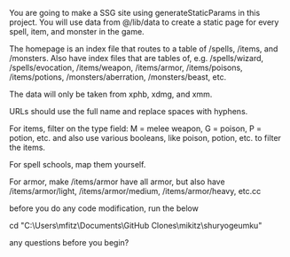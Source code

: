 <!-- @format -->

You are going to make a SSG site using generateStaticParams in this project. You will use data from @/lib/data to create a static page for every spell, item, and monster in the game.

The homepage is an index file that routes to a table of /spells, /items, and /monsters. Also have index files that are tables of, e.g. /spells/wizard, /spells/evocation, /items/weapon, /items/armor, /items/poisons, /items/potions, /monsters/aberration, /monsters/beast, etc.

The data will only be taken from xphb, xdmg, and xmm.

URLs should use the full name and replace spaces with hyphens.

For items, filter on the type field: M = melee weapon, G = poison, P = potion, etc. and also use various booleans, like poison, potion, etc. to filter the items.

For spell schools, map them yourself.

For armor, make /items/armor have all armor, but also have /items/armor/light, /items/armor/medium, /items/armor/heavy, etc.cc

before you do any code modification, run the below

cd "C:\Users\mfitz\Documents\GitHub Clones\mikitz\shuryogeumku"

any questions before you begin?
